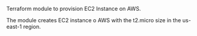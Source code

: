 Terraform module to provision EC2 Instance on AWS.

The module creates EC2 instance o AWS with the t2.micro size in the us-east-1 region.


